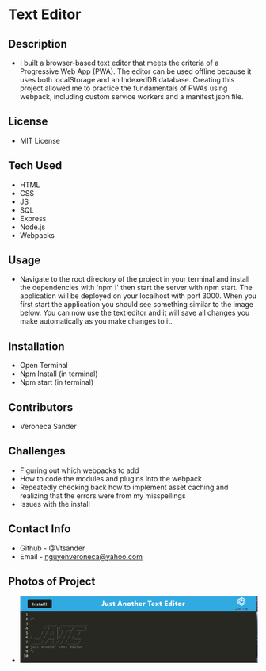 # Text Editor

## Description
 - I built a browser-based text editor that meets the criteria of a Progressive Web App (PWA). The editor can be used offline because it uses both localStorage and an IndexedDB database. Creating this project allowed me to practice the fundamentals of PWAs using webpack, including custom service workers and a manifest.json file.
## License 
 - MIT License
## Tech Used
 - HTML
 - CSS
 - JS
 - SQL
 - Express
 - Node.js
 - Webpacks
## Usage
 - Navigate to the root directory of the project in your terminal and install the dependencies with 'npm i' then start the server with npm start. The application will be deployed on your localhost with port 3000. When you first start the application you should see something similar to the image below. You can now use the text editor and it will save all changes you make automatically as you make changes to it.
## Installation
 - Open Terminal
 - Npm Install (in terminal)
 - Npm start (in terminal)
## Contributors
 - Veroneca Sander
## Challenges
 - Figuring out which webpacks to add
 - How to code the modules and plugins into the webpack
 - Repeatedly checking back how to implement asset caching and realizing that the errors were from my misspellings
 - Issues with the install
## Contact Info
 - Github - @Vtsander
 - Email - nguyenveroneca@yahoo.com
## Photos of Project
 - <img src="./Assets/JATE.png">